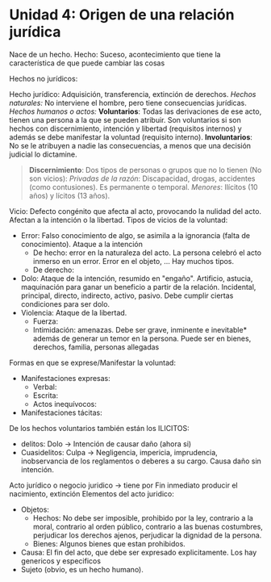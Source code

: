 
# Unidad 4: Origen de una relación jurídica
Nace de un hecho.
Hecho: Suceso, acontecimiento que tiene la característica de que puede cambiar las cosas

Hechos no jurídicos:

Hecho jurídico: Adquisición, transferencia, extinción de derechos.
	_Hechos naturales:_ No interviene el hombre, pero tiene consecuencias jurídicas.
	_Hechos humanos o actos:_
		**Voluntarios**: Todas las derivaciones de ese acto, tienen una persona a la que se pueden atribuir. Son voluntarios si son hechos con discernimiento, intención y libertad (requisitos internos) y además se debe manifestar la voluntad (requisito interno).
		**Involuntarios**: No se le atribuyen a nadie las consecuencias, a menos que una decisión judicial lo dictamine.

> **Discernimiento**: Dos tipos de personas o grupos que no lo tienen (No son vicios):
> _Privadas de la razón_: Discapacidad, drogas, accidentes (como contusiones). Es permanente o temporal.
> _Menores_: Ilícitos (10 años) y lícitos (13 años).

Vicio: Defecto congénito que afecta al acto, provocando la nulidad del acto. Afectan a la intención o la libertad.
Tipos de vicios de la voluntad: 
- Error: Falso conocimiento de algo, se asimila a la ignorancia (falta de conocimiento). Ataque a la intención
	- De hecho: error en la naturaleza del acto. La persona celebró el acto inmerso en un error. Error en el objeto, ... Hay muchos tipos.
	- De derecho: 
- Dolo: Ataque de la intención, resumido en "engaño". Artificio, astucia, maquinación para ganar un beneficio a partir de la relación. Incidental, principal, directo, indirecto, activo, pasivo. Debe cumplir ciertas condiciones para ser dolo.
- Violencia: Ataque de la libertad. 
	- Fuerza: 
	- Intimidación: amenazas. Debe ser grave, inminente e inevitable* además de generar un temor en la persona. Puede ser en bienes, derechos, familia, personas allegadas

Formas en que se exprese/Manifestar la voluntad:
- Manifestaciones expresas: 
	- Verbal:
	- Escrita:
	- Actos inequívocos:
- Manifestaciones tácitas:

De los hechos voluntarios también están los ILICITOS:
- delitos: Dolo -> Intención de causar daño (ahora si)
- Cuasidelitos: Culpa -> Negligencia, impericia, imprudencia, inobservancia de los reglamentos o deberes a su cargo. Causa daño sin intención.


Acto jurídico o negocio juridico -> tiene por Fin inmediato producir el nacimiento, extinción
Elementos del acto juridico:
- Objetos: 
	- Hechos: No debe ser imposible, prohibido por la ley, contrario a la moral, contrario al orden público, contrario a las buenas costumbres, perjudicar los derechos ajenos, perjudicar la dignidad de la persona.
	- Bienes: Algunos bienes que estan prohibidos.
- Causa: El fin del acto, que debe ser expresado explicitamente. Los hay genericos y especificos
- Sujeto (obvio, es un hecho humano).
